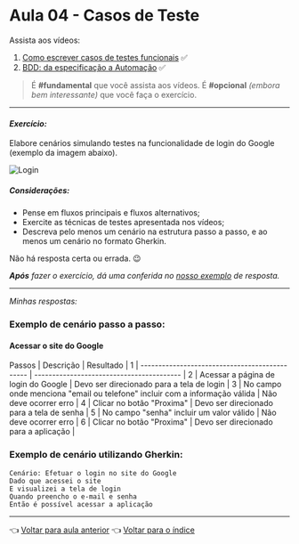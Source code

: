 # Aula 04 - Casos de Teste

Assista aos vídeos:

  1. [Como escrever casos de testes funcionais](https://youtu.be/BMeOV1-senE) ✅
  2. [BDD: da especificação a Automação](https://youtu.be/M32rwhjnsRI) ✅

> É **#fundamental** que você assista aos vídeos. É **#opcional** _(embora bem interessante)_ que você faça o exercício.

---

#### _Exercício:_

Elabore cenários simulando testes na funcionalidade de login do Google (exemplo da imagem abaixo). 

![Login](../../assets/login.png)

##### Considerações:

- Pense em fluxos principais e fluxos alternativos;
- Exercite as técnicas de testes apresentada nos vídeos;
- Descreva pelo menos um cenário na estrutura passo a passo, e ao menos um cenário no formato Gherkin.

Não há resposta certa ou errada. 😉

_**Após** fazer o exercício, dá uma conferida no [nosso exemplo](resolucao.md) de resposta._ 

---
_Minhas respostas:_

### Exemplo de cenário passo a passo:

#### Acessar o site do Google

Passos | Descrição                                                                  | Resultado                                 |
1      | ----------------------------------------------                             | ----------------------------------------- |
2      | Acessar a página de login do Google                                        | Devo ser direcionado para a tela de login |
3      | No campo onde menciona "email ou telefone" incluir com a informação válida | Não deve ocorrer erro                     |
4      | Clicar no botão "Proxima"                                                  | Devo ser direcionado para a tela de senha |
5      | No campo "senha" incluir um valor válido                                   | Não deve ocorrer erro                     |
6      | Clicar no botão "Proxima"                                                  | Devo ser direcionado para a aplicação     |


### Exemplo de cenário utilizando Gherkin:

```
Cenário: Efetuar o login no site do Google
Dado que acessei o site
E visualizei a tela de login
Quando preencho o e-mail e senha
Então é possível acessar a aplicação
```

---

👈 [Voltar para aula anterior](../aula03/aula.md)
👈 [Voltar para o índice](../README.md)
